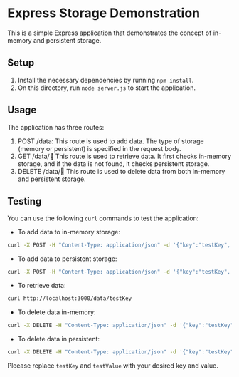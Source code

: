 # Express Storage Demonstration

This is a simple Express application that demonstrates the concept of in-memory and persistent storage.

## Setup

1. Install the necessary dependencies by running `npm install`.
2. On this directory, run `node server.js` to start the application.

## Usage

The application has three routes:

1. POST /data: This route is used to add data. The type of storage (memory or persistent) is specified in the request body.
2. GET /data/:key: This route is used to retrieve data. It first checks in-memory storage, and if the data is not found, it checks persistent storage.
3. DELETE /data/:key: This route is used to delete data from both in-memory and persistent storage.

## Testing

You can use the following `curl` commands to test the application:

- To add data to in-memory storage:

```bash
curl -X POST -H "Content-Type: application/json" -d '{"key":"testKey", "value":"testValue", "type":"memory"}' http://localhost:3000/data
```

- To add data to persistent storage:

```bash
curl -X POST -H "Content-Type: application/json" -d '{"key":"testKey", "value":"testValue", "type":"persistent"}' http://localhost:3000/data
```

- To retrieve data:

```bash
curl http://localhost:3000/data/testKey
```

- To delete data in-memory:

```bash
curl -X DELETE -H "Content-Type: application/json" -d '{"key":"testKey", "type":"memory"}' http://localhost:3000/data
```

- To delete data in persistent:

```bash
curl -X DELETE -H "Content-Type: application/json" -d '{"key":"testKey", "type":"persistent"}' http://localhost:3000/data
```

Pleease replace `testKey` and `testValue` with your desired key and value.

